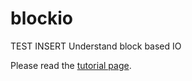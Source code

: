 blockio
=======
TEST INSERT
Understand block based IO

Please read the [tutorial page](http://dblab.cs.toronto.edu/courses/443/2014/memory-hierarchy/tutorial.html).
